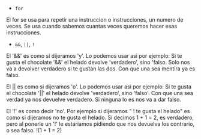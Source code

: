 * `for`

El for se usa para repetir una instruccion o instrucciones,
un numero de veces. Se usa cuando sabemos cuantas veces queremos
hacer esas instrucciones.


* `&&`, `||`, `!`

El '&&' es como si dijeramos 'y'. Lo podemos usar asi por ejemplo:
Si te gusta el chocolate '&&' el helado devolve 'verdadero', sino 
'falso. Solo nos va a devolver verdadero si te gustan las dos. 
Con que una sea mentira ya es falso.

El || es como si dijeramos 'o'. Lo podemos usar asi por ejemplo:
Si te gusta el chocolate '||' el helado devolve 'verdadero', sino
'falso'. Con que una sea verdad ya nos devuelve verdadero. Si 
ninguna lo es nos va a dar falso.

El '!' es como decir 'no'. Por ejemplo si dijeramos " ! te gusta el
helado" es como si dijeramos no te gusta el helado. Si decimos
1 + 1 = 2, es verdadero, pero al ponerle un '!' le estariamos
pidiendo que nos devuelva los contrario, o sea falso. !(1 + 1 = 2)